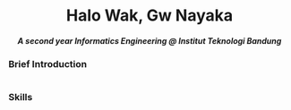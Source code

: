 <h1 align= "center"> Halo Wak, Gw Nayaka</h1>


<h5 align="center">A second year Informatics Engineering @ Institut Teknologi Bandung</h5>

<h3 align="left"> Brief Introduction</h3>
<h1 align= "center">

<h3 align="left"> Skills </h3>
<h1 align= "center">
